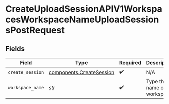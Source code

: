 # CreateUploadSessionAPIV1WorkspacesWorkspaceNameUploadSessionsPostRequest


## Fields

| Field                                                                | Type                                                                 | Required                                                             | Description                                                          |
| -------------------------------------------------------------------- | -------------------------------------------------------------------- | -------------------------------------------------------------------- | -------------------------------------------------------------------- |
| `create_session`                                                     | [components.CreateSession](../../models/components/createsession.md) | :heavy_check_mark:                                                   | N/A                                                                  |
| `workspace_name`                                                     | *str*                                                                | :heavy_check_mark:                                                   | Type the name of the workspace.                                      |